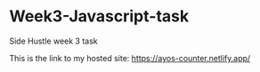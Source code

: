 # Week3-Javascript-task

Side Hustle week 3 task

This is the link to my hosted site: https://ayos-counter.netlify.app/
